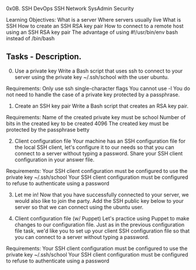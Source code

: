0x0B. SSH
DevOps
SSH
Network
SysAdmin
Security

Learning Objectives:
What is a server
Where servers usually live
What is SSH
How to create an SSH RSA key pair
How to connect to a remote host using an SSH RSA key pair
The advantage of using #!/usr/bin/env bash instead of /bin/bash

## Tasks - Description.
0. Use a private key
Write a Bash script that uses ssh to connect to your server using the private key ~/.ssh/school with the user ubuntu.

Requirements:
Only use ssh single-character flags
You cannot use -l
You do not need to handle the case of a private key protected by a passphrase.

1. Create an SSH key pair
Write a Bash script that creates an RSA key pair.

Requirements:
Name of the created private key must be school
Number of bits in the created key to be created 4096
The created key must be protected by the passphrase betty

2. Client configuration file
Your machine has an SSH configuration file for the local SSH client, let's configure it to our needs so that you can connect to a server without typing a password. Share your SSH client configuration in your answer file.

Requirements:
Your SSH client configuration must be configured to use the private key ~/.ssh/school
Your SSH client configuration must be configured to refuse to authenticate using a password

3. Let me in!
Now that you have successfully connected to your server, we would also like to join the party.
Add the SSH public key below to your server so that we can connect using the ubuntu user.

4. Client configuration file (w/ Puppet)
Let's practice using Puppet to make changes to our configuration file. Just as in the previous configuration file task, we'd like you to set up your client SSH configuration file so that you can connect to a server without typing a password.

Requirements:
Your SSH client configuration must be configured to use the private key ~/.ssh/school
Your SSH client configuration must be configured to refuse to authenticate using a password
